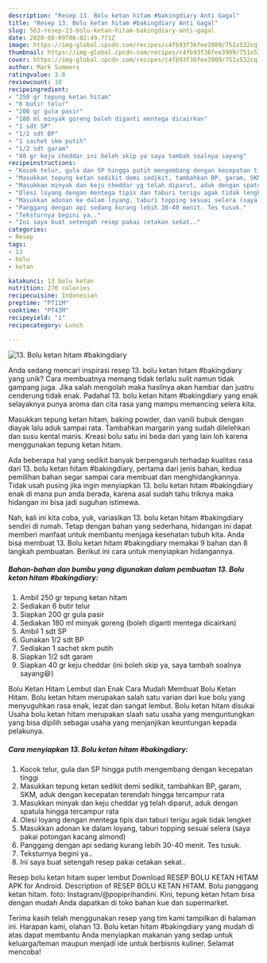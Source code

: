 ```yaml
---
description: "Resep 13. Bolu ketan hitam #bakingdiary Anti Gagal"
title: "Resep 13. Bolu ketan hitam #bakingdiary Anti Gagal"
slug: 563-resep-13-bolu-ketan-hitam-bakingdiary-anti-gagal
date: 2020-08-09T06:02:49.771Z
image: https://img-global.cpcdn.com/recipes/c4fb93f36fee3909/751x532cq70/13-bolu-ketan-hitam-bakingdiary-foto-resep-utama.jpg
thumbnail: https://img-global.cpcdn.com/recipes/c4fb93f36fee3909/751x532cq70/13-bolu-ketan-hitam-bakingdiary-foto-resep-utama.jpg
cover: https://img-global.cpcdn.com/recipes/c4fb93f36fee3909/751x532cq70/13-bolu-ketan-hitam-bakingdiary-foto-resep-utama.jpg
author: Mark Summers
ratingvalue: 3.8
reviewcount: 10
recipeingredient:
- "250 gr tepung ketan hitam"
- "6 butir telur"
- "200 gr gula pasir"
- "180 ml minyak goreng boleh diganti mentega dicairkan"
- "1 sdt SP"
- "1/2 sdt BP"
- "1 sachet skm putih"
- "1/2 sdt garam"
- "40 gr keju cheddar ini boleh skip ya saya tambah soalnya sayang"
recipeinstructions:
- "Kocok telur, gula dan SP hingga putih mengembang dengan kecepatan tinggi"
- "Masukkan tepung ketan sedikit demi sedikit, tambahkan BP, garam, SKM, aduk dengan kecepatan terendah hingga tercampur rata"
- "Masukkan minyak dan keju cheddar yg telah diparut, aduk dengan spatula hingga tercampur rata"
- "Olesi loyang dengan mentega tipis dan taburi terigu agak tidak lengket"
- "Masukkan adonan ke dalam loyang, taburi topping sesuai selera (saya pakai potongan kacang almond)"
- "Panggang dengan api sedang kurang lebih 30-40 menit. Tes tusuk."
- "Teksturnya begini ya.."
- "Ini saya buat setengah resep pakai cetakan sekat.."
categories:
- Resep
tags:
- 13
- bolu
- ketan

katakunci: 13 bolu ketan 
nutrition: 270 calories
recipecuisine: Indonesian
preptime: "PT11M"
cooktime: "PT43M"
recipeyield: "1"
recipecategory: Lunch

---
```



![13. Bolu ketan hitam #bakingdiary](https://img-global.cpcdn.com/recipes/c4fb93f36fee3909/751x532cq70/13-bolu-ketan-hitam-bakingdiary-foto-resep-utama.jpg)

Anda sedang mencari inspirasi resep 13. bolu ketan hitam #bakingdiary yang unik? Cara membuatnya memang tidak terlalu sulit namun tidak gampang juga. Jika salah mengolah maka hasilnya akan hambar dan justru cenderung tidak enak. Padahal 13. bolu ketan hitam #bakingdiary yang enak selayaknya punya aroma dan cita rasa yang mampu memancing selera kita.

Masukkan tepung ketan hitam, baking powder, dan vanili bubuk dengan diayak lalu aduk sampai rata. Tambahkan margarin yang sudah dilelehkan dan susu kental manis. Kreasi bolu satu ini beda dari yang lain loh karena menggunakan tepung ketan hitam.

Ada beberapa hal yang sedikit banyak berpengaruh terhadap kualitas rasa dari 13. bolu ketan hitam #bakingdiary, pertama dari jenis bahan, kedua pemilihan bahan segar sampai cara membuat dan menghidangkannya. Tidak usah pusing jika ingin menyiapkan 13. bolu ketan hitam #bakingdiary enak di mana pun anda berada, karena asal sudah tahu triknya maka hidangan ini bisa jadi suguhan istimewa.


Nah, kali ini kita coba, yuk, variasikan 13. bolu ketan hitam #bakingdiary sendiri di rumah. Tetap dengan bahan yang sederhana, hidangan ini dapat memberi manfaat untuk membantu menjaga kesehatan tubuh kita. Anda bisa membuat 13. Bolu ketan hitam #bakingdiary memakai 9 bahan dan 8 langkah pembuatan. Berikut ini cara untuk menyiapkan hidangannya.

<!--inarticleads1-->

##### Bahan-bahan dan bumbu yang digunakan dalam pembuatan 13. Bolu ketan hitam #bakingdiary:

1. Ambil 250 gr tepung ketan hitam
1. Sediakan 6 butir telur
1. Siapkan 200 gr gula pasir
1. Sediakan 180 ml minyak goreng (boleh diganti mentega dicairkan)
1. Ambil 1 sdt SP
1. Gunakan 1/2 sdt BP
1. Sediakan 1 sachet skm putih
1. Siapkan 1/2 sdt garam
1. Siapkan 40 gr keju cheddar (ini boleh skip ya, saya tambah soalnya sayang😆)


Bolu Ketan Hitam Lembut dan Enak Cara Mudah Membuat Bolu Ketan Hitam. Bolu ketan hitam merupakan salah satu varian dari kue bolu yang menyuguhkan rasa enak, lezat dan sangat lembut. Bolu ketan hitam disukai Usaha bolu ketan hitam merupakan slaah satu usaha yang menguntungkan yang bisa dipilih sebagai usaha yang menjanjikan keuntungan kepada pelakunya. 

<!--inarticleads2-->

##### Cara menyiapkan 13. Bolu ketan hitam #bakingdiary:

1. Kocok telur, gula dan SP hingga putih mengembang dengan kecepatan tinggi
1. Masukkan tepung ketan sedikit demi sedikit, tambahkan BP, garam, SKM, aduk dengan kecepatan terendah hingga tercampur rata
1. Masukkan minyak dan keju cheddar yg telah diparut, aduk dengan spatula hingga tercampur rata
1. Olesi loyang dengan mentega tipis dan taburi terigu agak tidak lengket
1. Masukkan adonan ke dalam loyang, taburi topping sesuai selera (saya pakai potongan kacang almond)
1. Panggang dengan api sedang kurang lebih 30-40 menit. Tes tusuk.
1. Teksturnya begini ya..
1. Ini saya buat setengah resep pakai cetakan sekat..


Resep bolu ketan hitam super lembut Download RESEP BOLU KETAN HITAM APK for Android. Description of RESEP BOLU KETAN HITAM. Bolu panggang ketan hitam. foto: Instagram/@popiprihandini. Kini, tepung ketan hitam bisa dengan mudah Anda dapatkan di toko bahan kue dan supermarket. 

Terima kasih telah menggunakan resep yang tim kami tampilkan di halaman ini. Harapan kami, olahan 13. Bolu ketan hitam #bakingdiary yang mudah di atas dapat membantu Anda menyiapkan makanan yang sedap untuk keluarga/teman maupun menjadi ide untuk berbisnis kuliner. Selamat mencoba!
